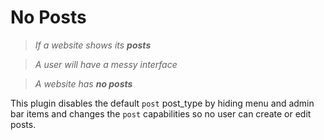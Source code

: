 No Posts
========

> _If a website shows its **posts**_

> _A user will have a messy interface_

> _A website has **no posts**_

This plugin disables the default `post` post_type by hiding menu and admin bar
items and changes the `post` capabilities so no user can create or edit posts.
